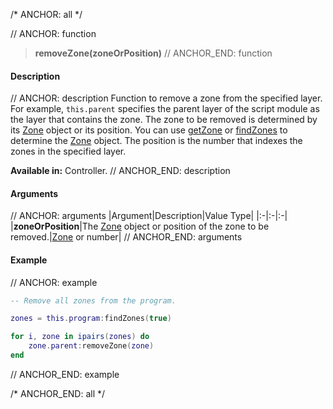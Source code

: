 /* ANCHOR: all */

// ANCHOR: function
>**removeZone(zoneOrPosition)**
// ANCHOR_END: function

#### Description

// ANCHOR: description
Function to remove a zone from the specified layer. For example, ``this.parent`` specifies the parent layer of the script module as the layer that contains the zone. The zone to be removed is determined by its [Zone](./Zone.md) object or its position. You can use [getZone](./getZone.md) or [findZones](./findZones.md) to determine the [Zone](./Zone.md) object. The position is the number that indexes the zones in the specified layer.

**Available in:** Controller.
// ANCHOR_END: description

#### Arguments

// ANCHOR: arguments
|Argument|Description|Value Type|
|:-|:-|:-|
|**zoneOrPosition**|The [Zone](./Zone.md) object or position of the zone to be removed.|[Zone](./Zone.md) or number|
// ANCHOR_END: arguments

#### Example

// ANCHOR: example
```lua
-- Remove all zones from the program.

zones = this.program:findZones(true)

for i, zone in ipairs(zones) do
    zone.parent:removeZone(zone)
end
```
// ANCHOR_END: example

/* ANCHOR_END: all */